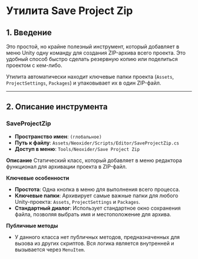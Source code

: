 # Утилита Save Project Zip

## 1. Введение

Это простой, но крайне полезный инструмент, который добавляет в меню Unity одну команду для создания ZIP-архива всего проекта. Это удобный способ быстро сделать резервную копию или поделиться проектом с кем-либо.

Утилита автоматически находит ключевые папки проекта (`Assets`, `ProjectSettings`, `Packages`) и упаковывает их в один ZIP-файл.

---

## 2. Описание инструмента

### SaveProjectZip
- **Пространство имен**: `(глобальное)`
- **Путь к файлу**: `Assets/Neoxider/Scripts/Editor/SaveProjectZip.cs`
- **Доступ в меню**: `Tools/Neoxider/Save Project Zip`

**Описание**
Статический класс, который добавляет в меню редактора функционал для архивации проекта в ZIP-файл.

**Ключевые особенности**
- **Простота**: Одна кнопка в меню для выполнения всего процесса.
- **Ключевые папки**: Архивирует самые важные папки для любого Unity-проекта: `Assets`, `ProjectSettings` и `Packages`.
- **Стандартный диалог**: Использует стандартное окно сохранения файла, позволяя выбрать имя и местоположение для архива.

**Публичные методы**
- У данного класса нет публичных методов, предназначенных для вызова из других скриптов. Вся логика является внутренней и вызывается через `MenuItem`.
